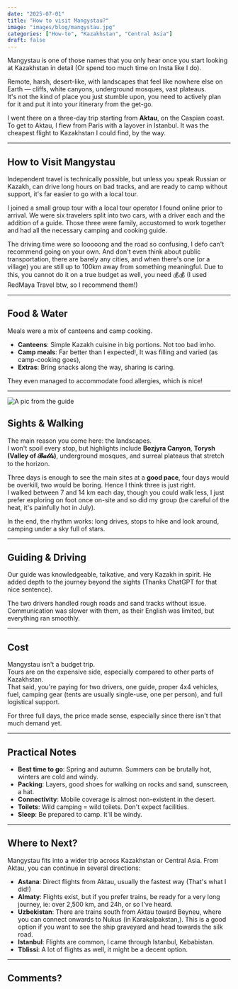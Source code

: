 ```yaml
---
date: "2025-07-01"
title: "How to visit Mangystau?"
image: "images/blog/mangystau.jpg"
categories: ["How-to", "Kazakhstan", "Central Asia"]
draft: false
---
```



Mangystau is one of those names that you only hear once you start looking at Kazakhstan in detail (Or spend too much time on Insta like I do).  

Remote, harsh, desert-like, with landscapes that feel like nowhere else on Earth — cliffs, white canyons, underground mosques, vast plateaus.  
It's not the kind of place you just stumble upon, you need to actively plan for it and put it into your itinerary from the get-go.  

I went there on a three-day trip starting from **Aktau**, on the Caspian coast.  
To get to Aktau, I flew from Paris with a layover in Istanbul. It was the cheapest flight to Kazakhstan I could find, by the way.  

---

## How to Visit Mangystau

Independent travel is technically possible, but unless you speak Russian or Kazakh, can drive long hours on bad tracks, and are ready to camp without support, it's far easier to go with a local tour.  

I joined a small group tour with a local tour operator I found online prior to arrival.
We were six travelers split into two cars, with a driver each and the addition of a guide.
Those three were family, accustomed to work together and had all the necessary camping and cooking guide.

The driving time were so looooong and the road so confusing, I defo can't recommend going on your own. And don't even think about public transportation, there are barely any cities, and when there's one (or a village) you are still up to 100km away from something meaningful.
Due to this, you cannot do it on a true budget as well, you need 💰💰
(I used RedMaya Travel btw, so I recommend them!)

---

## Food & Water

Meals were a mix of canteens and camp cooking.  
- **Canteens**: Simple Kazakh cuisine in big portions. Not too bad imho.  
- **Camp meals**: Far better than I expected!, It was filling and varied (as camp-cooking goes),  
- **Extras**: Bring snacks along the way, sharing is caring.

They even managed to accommodate food allergies, which is nice!

---

![A pic from the guide](images/blog/redmaya.jpg)

## Sights & Walking

The main reason you come here: the landscapes.  
I won't spoil every stop, but highlights include **Bozjyra Canyon**, **Torysh (Valley of 𝓑𝓪𝓵𝓵𝓼)**, underground mosques, and surreal plateaus that stretch to the horizon.  

Three days is enough to see the main sites at a **good pace**, four days would be overkill, two would be boring. Hence I think three is just right.  
I walked between 7 and 14 km each day, though you could walk less, I just prefer exploring on foot once on-site and so did my group (be careful of the heat, it's painfully hot in July).  

In the end, the rhythm works: long drives, stops to hike and look around, camping under a sky full of stars.  

---

## Guiding & Driving

Our guide was knowledgeable, talkative, and very Kazakh in spirit. He added depth to the journey beyond the sights (Thanks ChatGPT for that nice sentence).  

The two drivers handled rough roads and sand tracks without issue. Communication was slower with them, as their English was limited, but everything ran smoothly.  

---

## Cost

Mangystau isn't a budget trip.  
Tours are on the expensive side, especially compared to other parts of Kazakhstan.  
That said, you're paying for two drivers, one guide, proper 4x4 vehicles, fuel, camping gear (tents are usually single-use, one per person), and full logistical support.  

For three full days, the price made sense, especially since there isn't that much demand yet.  

---

## Practical Notes

- **Best time to go**: Spring and autumn. Summers can be brutally hot, winters are cold and windy.  
- **Packing**: Layers, good shoes for walking on rocks and sand, sunscreen, a hat.  
- **Connectivity**: Mobile coverage is almost non-existent in the desert.  
- **Toilets**: Wild camping = wild toilets. Don't expect facilities.  
- **Sleep**: Be prepared to camp. It'll be windy.
---

## Where to Next?

Mangystau fits into a wider trip across Kazakhstan or Central Asia. From Aktau, you can continue in several directions:  

- **Astana**: Direct flights from Aktau, usually the fastest way (That's what I did!)  
- **Almaty**: Flights exist, but if you prefer trains, be ready for a very long journey, ie: over 2,500 km, and 24h, or so I've heard.  
- **Uzbekistan**: There are trains south from Aktau toward Beyneu, where you can connect onwards to Nukus (in Karakalpakstan,). This is a good option if you want to see the ship graveyard and head towards the silk road.  
- **Istanbul**: Flights are common, I came through Istanbul, Kebabistan.
- **Tblissi**: A lot of flights as well, it might be a decent option.


---
Comments?
---
